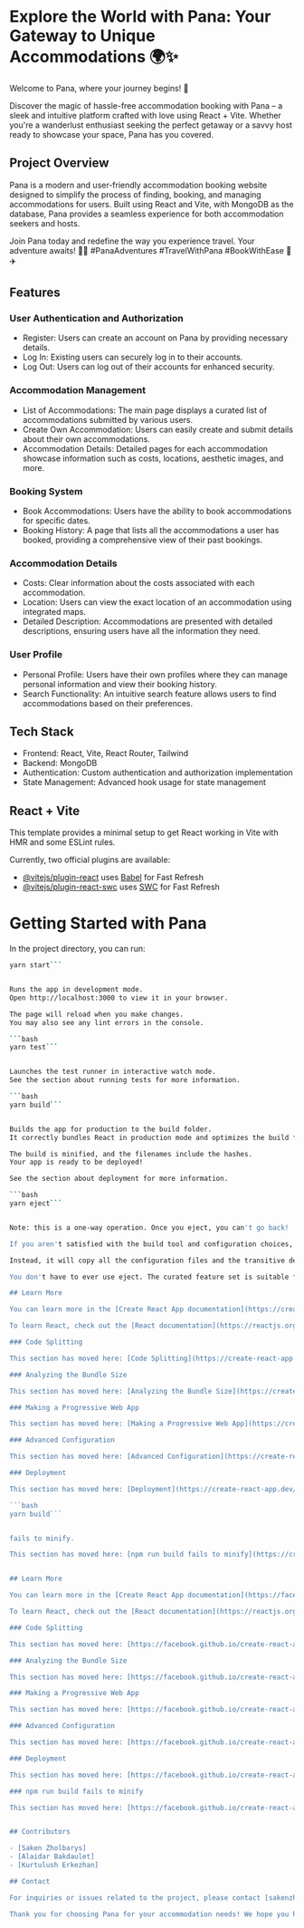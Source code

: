 # Explore the World with Pana: Your Gateway to Unique Accommodations 🌍✨
Welcome to Pana, where your journey begins! 🚀

Discover the magic of hassle-free accommodation booking with Pana – a sleek and intuitive platform crafted with love using React + Vite. Whether you're a wanderlust enthusiast seeking the perfect getaway or a savvy host ready to showcase your space, Pana has you covered.


## Project Overview

Pana is a modern and user-friendly accommodation booking website designed to simplify the process of finding, booking, and managing accommodations for users. Built using React and Vite, with MongoDB as the database, Pana provides a seamless experience for both accommodation seekers and hosts.

Join Pana today and redefine the way you experience travel. Your adventure awaits! 🌟🏡 #PanaAdventures #TravelWithPana #BookWithEase 🌈✈️

## Features

### User Authentication and Authorization

- Register: Users can create an account on Pana by providing necessary details.
- Log In: Existing users can securely log in to their accounts.
- Log Out: Users can log out of their accounts for enhanced security.

### Accommodation Management

- List of Accommodations: The main page displays a curated list of accommodations submitted by various users.
- Create Own Accommodation: Users can easily create and submit details about their own accommodations.
- Accommodation Details: Detailed pages for each accommodation showcase information such as costs, locations, aesthetic images, and more.

### Booking System

- Book Accommodations: Users have the ability to book accommodations for specific dates.
- Booking History: A page that lists all the accommodations a user has booked, providing a comprehensive view of their past bookings.

### Accommodation Details

- Costs: Clear information about the costs associated with each accommodation.
- Location: Users can view the exact location of an accommodation using integrated maps.
- Detailed Description: Accommodations are presented with detailed descriptions, ensuring users have all the information they need.

### User Profile

- Personal Profile: Users have their own profiles where they can manage personal information and view their booking history.
- Search Functionality: An intuitive search feature allows users to find accommodations based on their preferences.

## Tech Stack

- Frontend: React, Vite, React Router, Tailwind
- Backend: MongoDB
- Authentication: Custom authentication and authorization implementation
- State Management: Advanced hook usage for state management


## React + Vite

This template provides a minimal setup to get React working in Vite with HMR and some ESLint rules.

Currently, two official plugins are available:

- [@vitejs/plugin-react](https://github.com/vitejs/vite-plugin-react/blob/main/packages/plugin-react/README.md) uses [Babel](https://babeljs.io/) for Fast Refresh
- [@vitejs/plugin-react-swc](https://github.com/vitejs/vite-plugin-react-swc) uses [SWC](https://swc.rs/) for Fast Refresh


# Getting Started with Pana

In the project directory, you can run:

```bash
yarn start```


Runs the app in development mode.
Open http://localhost:3000 to view it in your browser.

The page will reload when you make changes.
You may also see any lint errors in the console.

```bash
yarn test```


Launches the test runner in interactive watch mode.
See the section about running tests for more information.

```bash
yarn build```


Builds the app for production to the build folder.
It correctly bundles React in production mode and optimizes the build for the best performance.

The build is minified, and the filenames include the hashes.
Your app is ready to be deployed!

See the section about deployment for more information.

```bash
yarn eject```


Note: this is a one-way operation. Once you eject, you can't go back!

If you aren't satisfied with the build tool and configuration choices, you can eject at any time. This command will remove the single build dependency from your project.

Instead, it will copy all the configuration files and the transitive dependencies (webpack, Babel, ESLint, etc.) right into your project so you have full control over them. All of the commands except eject will still work, but they will point to the copied scripts so you can tweak them. At this point, you're on your own.

You don't have to ever use eject. The curated feature set is suitable for small and middle deployments, and you shouldn't feel obligated to use this feature. However, we understand that this tool wouldn't be useful if you couldn't customize it when you are ready for it.

## Learn More

You can learn more in the [Create React App documentation](https://create-react-app.dev/docs/getting-started/).

To learn React, check out the [React documentation](https://reactjs.org/).

### Code Splitting

This section has moved here: [Code Splitting](https://create-react-app.dev/docs/code-splitting).

### Analyzing the Bundle Size

This section has moved here: [Analyzing the Bundle Size](https://create-react-app.dev/docs/analyzing-the-bundle-size).

### Making a Progressive Web App

This section has moved here: [Making a Progressive Web App](https://create-react-app.dev/docs/making-a-progressive-web-app).

### Advanced Configuration

This section has moved here: [Advanced Configuration](https://create-react-app.dev/docs/advanced-configuration).

### Deployment

This section has moved here: [Deployment](https://create-react-app.dev/docs/deployment).

```bash
yarn build```


fails to minify.

This section has moved here: [npm run build fails to minify](https://create-react-app.dev/docs/troubleshooting#npm-run-build-fails-to-minify).


## Learn More

You can learn more in the [Create React App documentation](https://facebook.github.io/create-react-app/docs/getting-started).

To learn React, check out the [React documentation](https://reactjs.org/).

### Code Splitting

This section has moved here: [https://facebook.github.io/create-react-app/docs/code-splitting](https://facebook.github.io/create-react-app/docs/code-splitting)

### Analyzing the Bundle Size

This section has moved here: [https://facebook.github.io/create-react-app/docs/analyzing-the-bundle-size](https://facebook.github.io/create-react-app/docs/analyzing-the-bundle-size)

### Making a Progressive Web App

This section has moved here: [https://facebook.github.io/create-react-app/docs/making-a-progressive-web-app](https://facebook.github.io/create-react-app/docs/making-a-progressive-web-app)

### Advanced Configuration

This section has moved here: [https://facebook.github.io/create-react-app/docs/advanced-configuration](https://facebook.github.io/create-react-app/docs/advanced-configuration)

### Deployment

This section has moved here: [https://facebook.github.io/create-react-app/docs/deployment](https://facebook.github.io/create-react-app/docs/deployment)

### npm run build fails to minify

This section has moved here: [https://facebook.github.io/create-react-app/docs/troubleshooting#npm-run-build-fails-to-minify](https://facebook.github.io/create-react-app/docs/troubleshooting#npm-run-build-fails-to-minify)


## Contributors

- [Saken Zholbarys]
- [Alaidar Bakdaulet]
- [Kurtulush Erkezhan]

## Contact

For inquiries or issues related to the project, please contact [sakenzholbarys@gmail.com].

Thank you for choosing Pana for your accommodation needs! We hope you have a pleasant experience using our platform.
